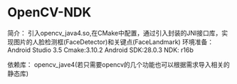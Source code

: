 # OpenCV-NDK

简介：
引入opencv_java4.so,在CMake中配置，通过引入封装的JNI接口库，实现图片的人脸检测框(FaceDetector)和关键点(FaceLandmark)
环境准备：
Android Studio 3.5
Cmake:3.10.2
Android SDK:28.0.3
NDK: r16b

依赖库：
opencv_jave4(若只需要opencv的几个功能也可以根据需求导入相关的静态库)
